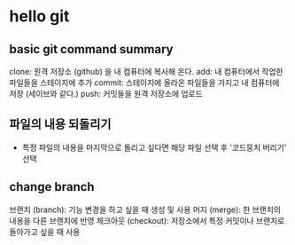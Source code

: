 # hello git

## basic git command summary

clone: 원격 저장소 (github) 을 내 컴퓨터에 복사해 온다.
add: 내 컴퓨터에서 작업한 파일들을 스테이지에 추가
commit: 스테이지에 올라온 파일들을 가지고 내 컴퓨터에 저장 (세이브와 같다.)
push: 커밋들을 원격 저장소에 업로드

## 파일의 내용 되돌리기

- 특정 파일의 내용을 마지막으로 돌리고 싶다면 해당 파일 선택 후 '코드뭉치 버리기' 선택

## change branch

브랜치 (branch): 기능 변경을 하고 싶을 때 생성 및 사용
머지 (merge): 한 브랜치의 내용을 다른 브랜치에 반영
체크아웃 (checkout): 저장소에서 특정 커밋이나 브랜치로 돌아가고 싶을 때 사용

